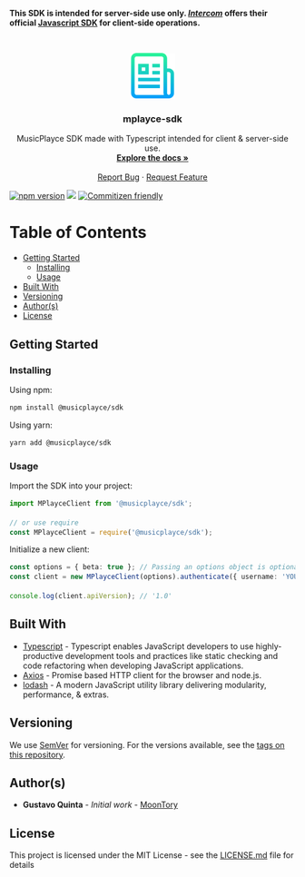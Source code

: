 **This SDK is intended for server-side use only. ***[Intercom](https://developers.intercom.com/building-apps/docs)*** offers their official [Javascript SDK](https://developers.intercom.com/v2.0/docs/intercom-javascript) for client-side operations.**

<!-- PROJECT LOGO -->
<br />
<p align="center">
  <a href="https://github.com/musicplayce/sdk">
    <img src="assets/logo.png" alt="Logo" width="80" height="80">
  </a>

  <h3 align="center">mplayce-sdk</h3>

  <p align="center">
    MusicPlayce SDK made with Typescript intended for client & server-side use.
    <br />
    <a href="https://github.com/musicplayce/sdk"><strong>Explore the docs »</strong></a>
    <br />
    <br />
    <!-- · -->
    <a href="https://github.com/musicplayce/sdk/issues">Report Bug</a>
    ·
    <a href="https://github.com/musicplayce/sdk/issues">Request Feature</a>
  </p>
</p>

[![npm version](https://badge.fury.io/js/%40musicplayce%2Fsdk.svg)](https://badge.fury.io/js/%40musicplayce%2Fsdk) ![](https://github.com/musicplayce/sdk/workflows/build/badge.svg) [![Commitizen friendly](https://img.shields.io/badge/commitizen-friendly-brightgreen.svg)](http://commitizen.github.io/cz-cli/)

<!-- TABLE OF CONTENTS -->
# Table of Contents

- [Getting Started](#getting-started)
	- [Installing](#installing)
	- [Usage](#usage)
- [Built With](#built-with)
- [Versioning](#versioning)
- [Author(s)](<#author(s)>)
- [License](#license)

## Getting Started

### Installing

Using npm:

```bash
npm install @musicplayce/sdk
```

Using yarn:

```bash
yarn add @musicplayce/sdk
```

### Usage

Import the SDK into your project:
```typescript
import MPlayceClient from '@musicplayce/sdk';

// or use require
const MPlayceClient = require('@musicplayce/sdk');
```

Initialize a new client:

```typescript
const options = { beta: true }; // Passing an options object is optional!
const client = new MPlayceClient(options).authenticate({ username: 'YOUR_USERNAME_EMAIL_HERE', password: 'YOUR_PASSWORD_HERE' });

console.log(client.apiVersion); // '1.0'
```

## Built With

- [Typescript](https://www.typescriptlang.org/) - Typescript enables JavaScript developers to use highly-productive development tools and practices like static checking and code refactoring when developing JavaScript applications.
- [Axios](https://github.com/axios/axios) - Promise based HTTP client for the browser and node.js.
- [lodash](https://github.com/lodash/lodash) - A modern JavaScript utility library delivering modularity, performance, & extras.

## Versioning

We use [SemVer](http://semver.org/) for versioning. For the versions available, see the [tags on this repository](https://github.com/MoonTory/theia-cli/tags).

## Author(s)

- **Gustavo Quinta** - _Initial work_ - [MoonTory](https://github.com/moontory)

## License

This project is licensed under the MIT License - see the [LICENSE.md](LICENSE.md) file for details
